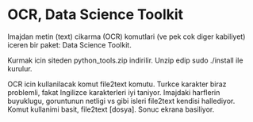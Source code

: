 # OCR, Data Science Toolkit

Imajdan metin (text) cikarma (OCR) komutlari (ve pek cok diger
kabiliyet) iceren bir paket: Data Science Toolkit.

Kurmak icin siteden python_tools.zip indirilir. Unzip edip sudo
./install ile kurulur.

OCR icin kullanilacak komut file2text komutu. Turkce karakter biraz
problemli, fakat Ingilizce karakterleri iyi taniyor. Imajdaki
harflerin buyuklugu, goruntunun netligi vs gibi isleri file2text
kendisi hallediyor. Komut kullanimi basit, file2text [dosya]. Sonuc
ekrana basiliyor.




